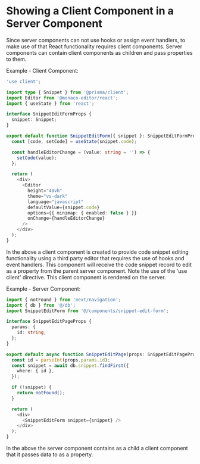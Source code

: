 # Showing a Client Component in a Server Component

Since server components can not use hooks or assign event handlers, to make use of that React functionality requires client components. Server components can contain client components as children and pass properties to them.

Example - Client Component:

```typescript
'use client';

import type { Snippet } from '@prisma/client';
import Editor from '@monaco-editor/react';
import { useState } from 'react';

interface SnippetEditFormProps {
  snippet: Snippet;
}

export default function SnippetEditForm({ snippet }: SnippetEditFormProps) {
  const [code, setCode] = useState(snippet.code);

  const handleEditorChange = (value: string = '') => {
    setCode(value);
  };

  return (
    <div>
      <Editor
        height="40vh"
        theme="vs-dark"
        language="javascript"
        defaultValue={snippet.code}
        options={{ minimap: { enabled: false } }}
        onChange={handleEditorChange}
      />
    </div>
  );
}
```

In the above a client component is created to provide code snippet editing functionality using a third party editor that requires the use of hooks and event handlers. This component will receive the code snippet record to edit as a property from the parent server component. Note the use of the 'use client' directive. This client component is rendered on the server.

Example - Server Component:

```typescript
import { notFound } from 'next/navigation';
import { db } from '@/db';
import SnippetEditForm from '@/components/snippet-edit-form';

interface SnippetEditPageProps {
  params: {
    id: string;
  };
}

export default async function SnippetEditPage(props: SnippetEditPageProps) {
  const id = parseInt(props.params.id);
  const snippet = await db.snippet.findFirst({
    where: { id },
  });

  if (!snippet) {
    return notFound();
  }

  return (
    <div>
      <SnippetEditForm snippet={snippet} />
    </div>
  );
}
```

In the above the server component contains as a child a client component that it passes data to as a property.
